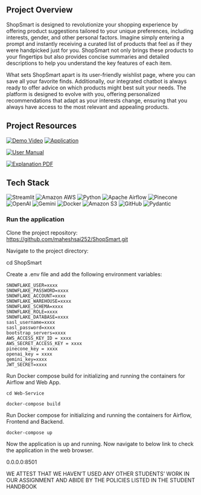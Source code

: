 ## Project Overview
ShopSmart is designed to revolutionize your shopping experience by offering product suggestions tailored to your unique preferences, including interests, gender, and other personal factors. Imagine simply entering a prompt and instantly receiving a curated list of products that feel as if they were handpicked just for you. ShopSmart not only brings these products to your fingertips but also provides concise summaries and detailed descriptions to help you understand the key features of each item.

What sets ShopSmart apart is its user-friendly wishlist page, where you can save all your favorite finds. Additionally, our integrated chatbot is always ready to offer advice on which products might best suit your needs. The platform is designed to evolve with you, offering personalized recommendations that adapt as your interests change, ensuring that you always have access to the most relevant and appealing products.

## Project Resources

[![Demo Video](https://img.shields.io/badge/-Demo%20Video-red?style=for-the-badge)](https://youtu.be/Y_Qe20M7ZzA)
[![Application](https://img.shields.io/badge/-Live%20Application-yellow?style=for-the-badge)](http://18.117.231.7:8501/)

[![User Manual](https://img.shields.io/badge/-User%20Manual-green?style=for-the-badge)](https://docs.google.com/document/d/15pDnNdHlmCXaaEcZROz4v-op_vVbvMunByE-UpY5CHo/edit?usp=sharing)

[![Explanation PDF](https://img.shields.io/badge/-Explanation%20PDF-pink?style=for-the-badge)](https://github.com/maheshsai252/ShopSmart/blob/main/ShopSmart-UseCasesExplanation.pdf)

## Tech Stack
![Streamlit](https://img.shields.io/badge/Streamlit-FF4B4B?style=for-the-badge&logo=streamlit&logoColor=white)
![Amazon AWS](https://img.shields.io/badge/Amazon_AWS-FF9900?style=for-the-badge&logo=amazon-aws&logoColor=white)
![Python](https://img.shields.io/badge/Python-4B8BBE?style=for-the-badge&logo=python&logoColor=yellow)
![Apache Airflow](https://img.shields.io/badge/Apache_Airflow-00A7E1?style=for-the-badge&logo=apache-airflow&logoColor=white)
![Pinecone](https://img.shields.io/badge/Pinecone-6558F5?style=for-the-badge&logo=pinecone&logoColor=white)
![OpenAI](https://img.shields.io/badge/OpenAI-412991?style=for-the-badge&logo=openai&logoColor=white)
![Gemini](https://img.shields.io/badge/Gemini-purple?style=for-the-badge)
![Docker](https://img.shields.io/badge/Docker-0db7ed?style=for-the-badge&logo=docker&logoColor=white)
![Amazon S3](https://img.shields.io/badge/Amazon_S3-F7CA18?style=for-the-badge&logo=amazon-s3&logoColor=white)
![GitHub](https://img.shields.io/badge/GitHub-100000?style=for-the-badge&logo=github&logoColor=white)
![Pydantic](https://img.shields.io/badge/Pydantic-2D9CDB?style=for-the-badge&logo=pydantic&logoColor=white)

### Run the application

Clone the project repository:
https://github.com/maheshsai252/ShopSmart.git

Navigate to the project directory:

cd ShopSmart

Create a .env file and add the following environment variables:
```
SNOWFLAKE_USER=xxxx
SNOWFLAKE_PASSWORD=xxxx
SNOWFLAKE_ACCOUNT=xxxx
SNOWFLAKE_WAREHOUSE=xxxx
SNOWFLAKE_SCHEMA=xxxx
SNOWFLAKE_ROLE=xxxx
SNOWFLAKE_DATABASE=xxxx
sasl_username=xxxx
sasl_password=xxxx
bootstrap_servers=xxxx
AWS_ACCESS_KEY_ID = xxxx
AWS_SECRET_ACCESS_KEY = xxxx
pinecone_key = xxxx
openai_key = xxxx
gemini_key=xxxx
JWT_SECRET=xxxx
```

Run Docker compose build for initializing and running the containers for Airflow and Web App.

```
cd Web-Service

docker-compose build
```

Run Docker compose for initializing and running the containers for Airflow, Frontend and Backend.

```
docker-compose up
```

Now the application is up and running. Now navigate to below link to check the application in the web browser.

0.0.0.0:8501

WE ATTEST THAT WE HAVEN’T USED ANY OTHER STUDENTS’ WORK IN OUR ASSIGNMENT AND ABIDE BY THE POLICIES LISTED IN THE STUDENT HANDBOOK
